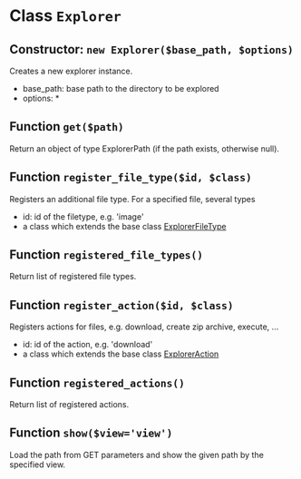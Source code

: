 Class `Explorer`
================
Constructor: `new Explorer($base_path, $options)`
-------------------------------------------------
Creates a new explorer instance.

* base_path: base path to the directory to be explored
* options:
  * 

Function `get($path)`
---------------------
Return an object of type ExplorerPath (if the path exists, otherwise null).

Function `register_file_type($id, $class)`
------------------------------------------
Registers an additional file type. For a specified file, several types
* id: id of the filetype, e.g. 'image'
* a class which extends the base class [ExplorerFileType](ExplorerFileType.md)

Function `registered_file_types()`
----------------------------------
Return list of registered file types.

Function `register_action($id, $class)`
---------------------------------------
Registers actions for files, e.g. download, create zip archive, execute, ...
* id: id of the action, e.g. 'download'
* a class which extends the base class [ExplorerAction](ExplorerAction.md)

Function `registered_actions()`
----------------------------------
Return list of registered actions.

Function `show($view='view')`
-----------------------------
Load the path from GET parameters and show the given path by the specified view.
